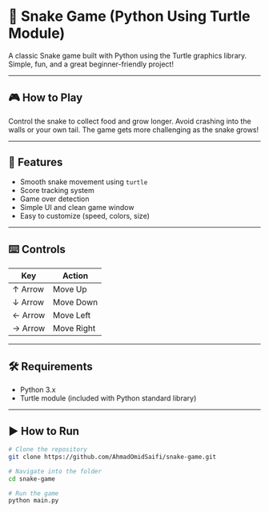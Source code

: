 # 🐍 Snake Game (Python Using Turtle Module)

A classic Snake game built with Python using the Turtle graphics library. Simple, fun, and a great beginner-friendly project!

---

## 🎮 How to Play

Control the snake to collect food and grow longer. Avoid crashing into the walls or your own tail. The game gets more challenging as the snake grows!

---

## 🔧 Features

- Smooth snake movement using `turtle`
- Score tracking system
- Game over detection
- Simple UI and clean game window
- Easy to customize (speed, colors, size)

---

## ⌨️ Controls

| Key         | Action         |
|-------------|----------------|
| ↑ Arrow     | Move Up        |
| ↓ Arrow     | Move Down      |
| ← Arrow     | Move Left      |
| → Arrow     | Move Right     |

---

## 🛠 Requirements

- Python 3.x
- Turtle module (included with Python standard library)

---

## ▶️ How to Run

```bash
# Clone the repository
git clone https://github.com/AhmadOmidSaifi/snake-game.git

# Navigate into the folder
cd snake-game

# Run the game
python main.py
